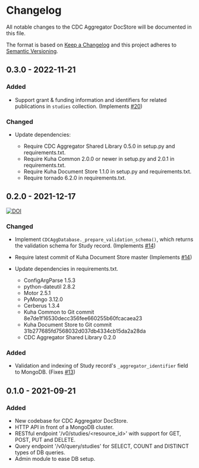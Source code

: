 # Changelog

All notable changes to the CDC Aggregator DocStore will be documented in this file.

The format is based on [Keep a Changelog](http://keepachangelog.com/en/1.0.0/) and this project adheres to [Semantic Versioning](http://semver.org/spec/v2.0.0.html).

## 0.3.0 - 2022-11-21

### Added

- Support grant & funding information and identifiers for related
  publications in `studies` collection. (Implements
  [#20](https://github.com/cessda/cessda.cdc.aggregator.doc-store/issues/20))

### Changed

- Update dependencies:

  - Require CDC Aggregator Shared Library 0.5.0 in setup.py and
    requirements.txt.
  - Require Kuha Common 2.0.0 or newer in setup.py and 2.0.1 in requirements.txt.
  - Require Kuha Document Store 1.1.0 in setup.py and requirements.txt.
  - Require tornado 6.2.0 in requirements.txt.


## 0.2.0 - 2021-12-17
[![DOI](https://zenodo.org/badge/DOI/10.5281/zenodo.5779898.svg)](https://doi.org/10.5281/zenodo.5779898)

### Changed

- Implement `CDCAggDatabase._prepare_validation_schema()`, which
  returns the validation schema for Study record.
  (Implements [#14](https://github.com/cessda/cessda.cdc.aggregator.doc-store/issues/14))
- Require latest commit of Kuha Document Store master
  (Implements [#14](https://github.com/cessda/cessda.cdc.aggregator.doc-store/issues/14))
- Update dependencies in requirements.txt.

  - ConfigArgParse 1.5.3
  - python-dateutil 2.8.2
  - Motor 2.5.1
  - PyMongo 3.12.0
  - Cerberus 1.3.4
  - Kuha Common to Git commit 8e7de1f16530decc356fee660255b60fcacaea23
  - Kuha Document Store to Git commit 31b277685fd7568032d037db4334cb15da2a28da
  - CDC Aggregator Shared Library 0.2.0

### Added

- Validation and indexing of Study record's `_aggregator_identifier` field to MongoDB.
  (Fixes [#13](https://github.com/cessda/cessda.cdc.aggregator.doc-store/issues/13))


## 0.1.0 - 2021-09-21

### Added

- New codebase for CDC Aggregator DocStore.
- HTTP API in front of a MongoDB cluster.
- RESTful endpoint '/v0/studies/<resource_id>' with support for GET, POST, PUT and DELETE.
- Query endpoint '/v0/query/studies' for SELECT, COUNT and DISTINCT types of DB queries.
- Admin module to ease DB setup.
